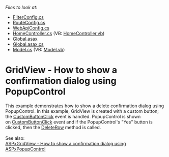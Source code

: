 <!-- default file list -->
*Files to look at*:

* [FilterConfig.cs](./CS/GridViewBatchEdit/App_Start/FilterConfig.cs)
* [RouteConfig.cs](./CS/GridViewBatchEdit/App_Start/RouteConfig.cs)
* [WebApiConfig.cs](./CS/GridViewBatchEdit/App_Start/WebApiConfig.cs)
* [HomeController.cs](./CS/GridViewBatchEdit/Controllers/HomeController.cs) (VB: [HomeController.vb](./VB/GridViewBatchEdit/Controllers/HomeController.vb))
* [Global.asax](./CS/GridViewBatchEdit/Global.asax)
* [Global.asax.cs](./CS/GridViewBatchEdit/Global.asax.cs)
* [Model.cs](./CS/GridViewBatchEdit/Models/Model.cs) (VB: [Model.vb](./VB/GridViewBatchEdit/Models/Model.vb))
<!-- default file list end -->
# GridView - How to show a confirmation dialog using PopupControl


This example demonstrates how to show a delete confirmation dialog using PopupControl. In this example, GridView is created with a custom button; the <a href="https://documentation.devexpress.com/#AspNet/DevExpressWebASPxGridViewScriptsASPxClientGridView_CustomButtonClicktopic">CustomButtonClick</a> event is handled. PopupControl is shown on <a href="https://documentation.devexpress.com/#AspNet/DevExpressWebASPxGridViewScriptsASPxClientGridView_CustomButtonClicktopic">CustomButtonClick</a> event and if the PopupControl's "Yes" button is clicked, then the <a href="https://documentation.devexpress.com/#AspNet/DevExpressWebASPxGridViewScriptsASPxClientGridView_DeleteRowtopic">DeleteRow</a> method is called.<br /><br />See also:<br /><a href="https://www.devexpress.com/Support/Center/p/T103862">ASPxGridView - How to show a confirmation dialog using ASPxPopupControl</a> 

<br/>


